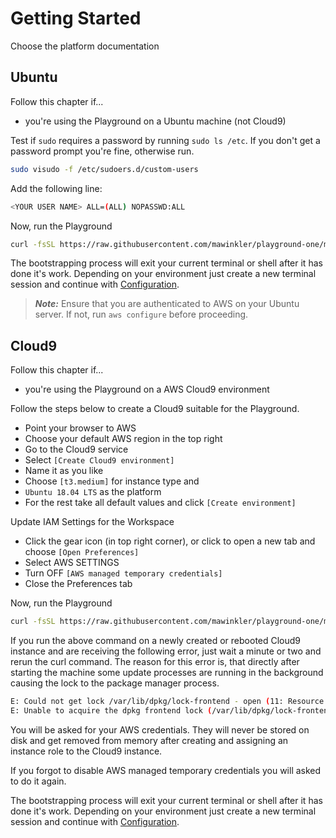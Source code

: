 # Getting Started

Choose the platform documentation

## Ubuntu

Follow this chapter if...

- you're using the Playground on a Ubuntu machine (not Cloud9)

Test if `sudo` requires a password by running `sudo ls /etc`. If you don't get a password prompt you're fine, otherwise run.

```sh
sudo visudo -f /etc/sudoers.d/custom-users
```

Add the following line:

```sh
<YOUR USER NAME> ALL=(ALL) NOPASSWD:ALL 
```

Now, run the Playground

```sh
curl -fsSL https://raw.githubusercontent.com/mawinkler/playground-one/main/bin/pgo | bash && exit
```

The bootstrapping process will exit your current terminal or shell after it has done it's work. Depending on your environment just create a new terminal session and continue with [Configuration](configuration.md).

> ***Note:*** Ensure that you are authenticated to AWS on your Ubuntu server. If not, run `aws configure` before proceeding.

## Cloud9

Follow this chapter if...

- you're using the Playground on a AWS Cloud9 environment

Follow the steps below to create a Cloud9 suitable for the Playground.

- Point your browser to AWS
- Choose your default AWS region in the top right
- Go to the Cloud9 service
- Select `[Create Cloud9 environment]`
- Name it as you like
- Choose `[t3.medium]` for instance type and
- `Ubuntu 18.04 LTS` as the platform
- For the rest take all default values and click `[Create environment]`

Update IAM Settings for the Workspace

- Click the gear icon (in top right corner), or click to open a new tab and choose `[Open Preferences]`
- Select AWS SETTINGS
- Turn OFF `[AWS managed temporary credentials]`
- Close the Preferences tab

Now, run the Playground

```sh
curl -fsSL https://raw.githubusercontent.com/mawinkler/playground-one/main/bin/pgo | bash && exit
```

If you run the above command on a newly created or rebooted Cloud9 instance and are receiving the following error, just wait a minute or two and rerun the curl command. The reason for this error is, that directly after starting the machine some update processes are running in the background causing the lock to the package manager process.

```sh
E: Could not get lock /var/lib/dpkg/lock-frontend - open (11: Resource temporarily unavailable)
E: Unable to acquire the dpkg frontend lock (/var/lib/dpkg/lock-frontend), is another process using it?
```

You will be asked for your AWS credentials. They will never be stored on disk and get removed from memory after creating and assigning an instance role to the Cloud9 instance.

If you forgot to disable AWS managed temporary credentials you will asked to do it again.

The bootstrapping process will exit your current terminal or shell after it has done it's work. Depending on your environment just create a new terminal session and continue with [Configuration](configuration.md).

